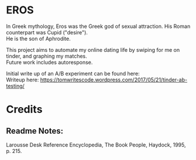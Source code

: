 # EROS
In Greek mythology, Eros was the Greek god of sexual attraction. His Roman counterpart was Cupid ("desire").  
He is the son of Aphrodite.  

This project aims to automate my online dating life by swiping for me on tinder, and graphing my matches.  
Future work includes autoresponse.  

Initial write up of an A/B experiment can be found here:  
Writeup here: https://tomwritescode.wordpress.com/2017/05/21/tinder-ab-testing/

# Credits  
## Readme Notes:  
Larousse Desk Reference Encyclopedia, The Book People, Haydock, 1995, p. 215.

